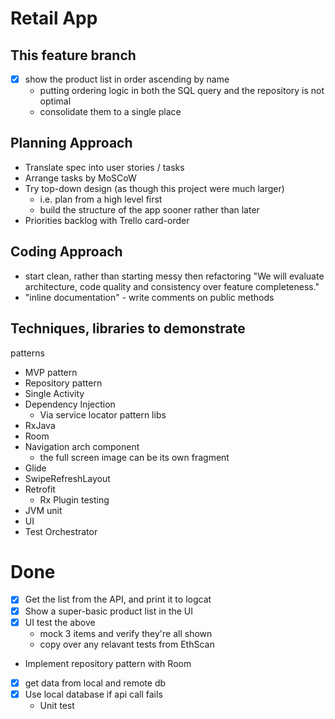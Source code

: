 # Retail App

## This feature branch
- [x] show the product list in order ascending by name
    * putting ordering logic in both the SQL query and the repository is not optimal
    * consolidate them to a single place

## Planning Approach
- Translate spec into user stories / tasks
- Arrange tasks by MoSCoW
- Try top-down design (as though this project were much larger)
    * i.e. plan from a high level first
    * build the structure of the app sooner rather than later
- Priorities backlog with Trello card-order

## Coding Approach
- start clean, rather than starting messy then refactoring
"We will evaluate architecture, code quality and consistency over feature completeness."
- "inline documentation" - write comments on public methods

## Techniques, libraries to demonstrate
patterns
- MVP pattern
- Repository pattern
- Single Activity
- Dependency Injection
    * Via service locator pattern
libs
- RxJava
- Room
- Navigation arch component
    * the full screen image can be its own fragment
- Glide
- SwipeRefreshLayout
- Retrofit
    * Rx Plugin
testing
- JVM unit
- UI
- Test Orchestrator

# Done
- [x] Get the list from the API, and print it to logcat
- [x] Show a super-basic product list in the UI
- [x] UI test the above
    * mock 3 items and verify they're all shown
    * copy over any relavant tests from EthScan
- Implement repository pattern with Room
- [x] get data from local and remote db
- [x] Use local database if api call fails 
    * Unit test
